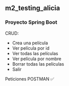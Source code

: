 ## m2_testing_alicia

### Proyecto Spring Boot

CRUD:
 - Crea una película
 - Ver película por id
 - Ver todas las películas
 - Ver película por nombre
 - Borrar todas las películas
 - Salir

Peticiones POSTMAN ✅
